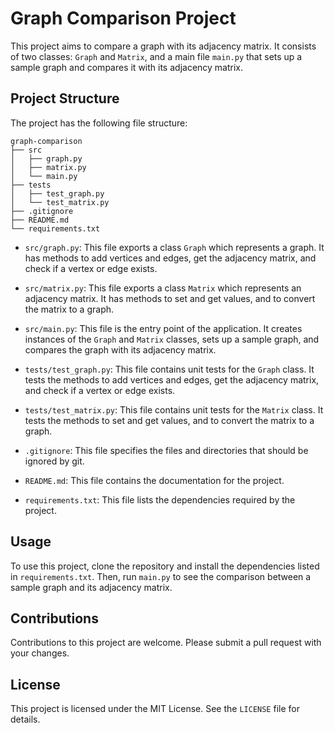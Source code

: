 # Graph Comparison Project

This project aims to compare a graph with its adjacency matrix. It consists of two classes: `Graph` and `Matrix`, and a main file `main.py` that sets up a sample graph and compares it with its adjacency matrix.

## Project Structure

The project has the following file structure:

```
graph-comparison
├── src
│   ├── graph.py
│   ├── matrix.py
│   └── main.py
├── tests
│   ├── test_graph.py
│   └── test_matrix.py
├── .gitignore
├── README.md
└── requirements.txt
```

- `src/graph.py`: This file exports a class `Graph` which represents a graph. It has methods to add vertices and edges, get the adjacency matrix, and check if a vertex or edge exists.

- `src/matrix.py`: This file exports a class `Matrix` which represents an adjacency matrix. It has methods to set and get values, and to convert the matrix to a graph.

- `src/main.py`: This file is the entry point of the application. It creates instances of the `Graph` and `Matrix` classes, sets up a sample graph, and compares the graph with its adjacency matrix.

- `tests/test_graph.py`: This file contains unit tests for the `Graph` class. It tests the methods to add vertices and edges, get the adjacency matrix, and check if a vertex or edge exists.

- `tests/test_matrix.py`: This file contains unit tests for the `Matrix` class. It tests the methods to set and get values, and to convert the matrix to a graph.

- `.gitignore`: This file specifies the files and directories that should be ignored by git.

- `README.md`: This file contains the documentation for the project.

- `requirements.txt`: This file lists the dependencies required by the project.

## Usage

To use this project, clone the repository and install the dependencies listed in `requirements.txt`. Then, run `main.py` to see the comparison between a sample graph and its adjacency matrix.

## Contributions

Contributions to this project are welcome. Please submit a pull request with your changes.

## License

This project is licensed under the MIT License. See the `LICENSE` file for details.